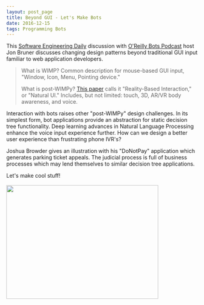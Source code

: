 ```yaml
---
layout: post_page
title: Beyond GUI - Let's Make Bots 
date: 2016-12-15
tags: Programming Bots
---
```

This [Software Engineering Daily](https://softwareengineeringdaily.com/2016/12/15/bots-podcast-with-jon-bruner/) discussion with [O'Reilly Bots Podcast](https://www.oreilly.com/topics/oreilly-bots-podcast) host Jon Bruner discusses changing design patterns beyond traditional GUI input familiar to web application developers.

>What is WIMP? Common description for mouse-based GUI input, "Window, Icon, Menu, Pointing device."
>
>What is post-WIMPy? [This paper](https://www.cs.tufts.edu/~jacob/papers/chi08.pdf) calls it "Reality-Based Interaction," or "Natural UI." Includes, but not limited: touch, 3D, AR/VR body awareness, and voice.

Interaction with bots raises other "post-WIMPy" design challenges. In its simplest form, bot applications provide an abstraction for static decision tree functionality.  Deep learning advances in Natural Language Processing enhance the voice input experience further. How can we design a better user experience than frustrating phone IVR's?

Joshua Browder gives an illustration with his "DoNotPay" application which generates parking ticket appeals. The judicial process is full of business processes which may lend themselves to similar decision tree applications.

Let's make cool stuff! <br><br>
<img class="postIMG" height="300" width="400" src="http://cdn.iflscience.com/images/13578b9a-cce0-50f9-9113-392061c08766/content-1467203634-chatbot.jpg"/>

